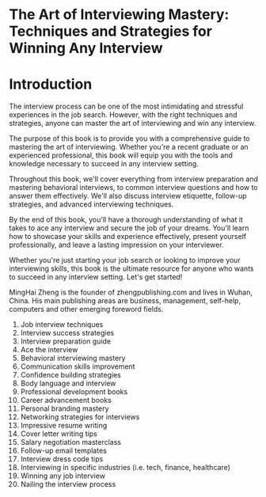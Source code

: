 # The Art of Interviewing Mastery: Techniques and Strategies for Winning Any Interview

# Introduction

The interview process can be one of the most intimidating and stressful experiences in the job search. However, with the right techniques and strategies, anyone can master the art of interviewing and win any interview.

The purpose of this book is to provide you with a comprehensive guide to mastering the art of interviewing. Whether you're a recent graduate or an experienced professional, this book will equip you with the tools and knowledge necessary to succeed in any interview setting.

Throughout this book, we'll cover everything from interview preparation and mastering behavioral interviews, to common interview questions and how to answer them effectively. We'll also discuss interview etiquette, follow-up strategies, and advanced interviewing techniques.

By the end of this book, you'll have a thorough understanding of what it takes to ace any interview and secure the job of your dreams. You'll learn how to showcase your skills and experience effectively, present yourself professionally, and leave a lasting impression on your interviewer.

Whether you're just starting your job search or looking to improve your interviewing skills, this book is the ultimate resource for anyone who wants to succeed in any interview setting. Let's get started!

MingHai Zheng is the founder of zhengpublishing.com and lives in Wuhan, China. His main publishing areas are business, management, self-help, computers and other emerging foreword fields.


1. Job interview techniques
2. Interview success strategies
3. Interview preparation guide
4. Ace the interview
5. Behavioral interviewing mastery
6. Communication skills improvement
7. Confidence building strategies
8. Body language and interview
9. Professional development books
10. Career advancement books
11. Personal branding mastery
12. Networking strategies for interviews
13. Impressive resume writing
14. Cover letter writing tips
15. Salary negotiation masterclass
16. Follow-up email templates
17. Interview dress code tips
18. Interviewing in specific industries (i.e. tech, finance, healthcare)
19. Winning any job interview
20. Nailing the interview process

